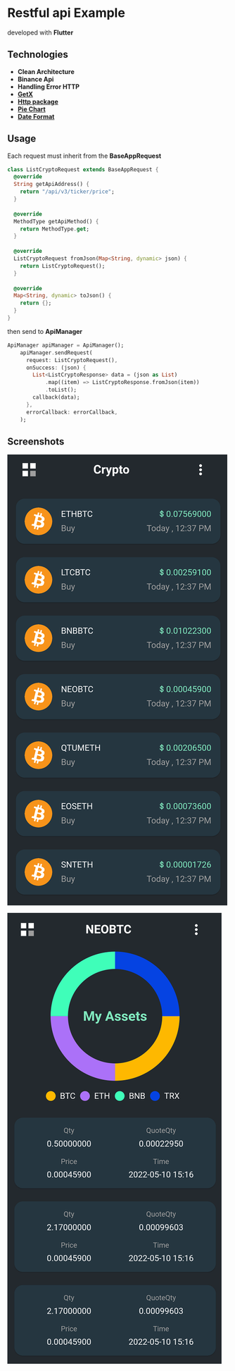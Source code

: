 # Restful api Example

developed with **Flutter**

## Technologies

- **Clean Architecture**
- **Binance Api**
- **Handling Error HTTP**
- **[GetX](https://pub.dev/packages/get)**
- **[Http package](https://pub.dev/packages/http)**
- **[Pie Chart](https://pub.dev/packages/pie_chart)**
- **[Date Format](https://pub.dev/packages/date_format)**

## Usage

Each request must inherit from the **BaseAppRequest**

~~~dart
class ListCryptoRequest extends BaseAppRequest {
  @override
  String getApiAddress() {
    return "/api/v3/ticker/price";
  }

  @override
  MethodType getApiMethod() {
    return MethodType.get;
  }

  @override
  ListCryptoRequest fromJson(Map<String, dynamic> json) {
    return ListCryptoRequest();
  }

  @override
  Map<String, dynamic> toJson() {
    return {};
  }
}
~~~ 

then send to **ApiManager**


~~~ dart
ApiManager apiManager = ApiManager();
    apiManager.sendRequest(
      request: ListCryptoRequest(),
      onSuccess: (json) {
        List<ListCryptoResponse> data = (json as List)
            .map((item) => ListCryptoResponse.fromJson(item))
            .toList();
        callback(data);
      },
      errorCallback: errorCallback,
    );
~~~



## Screenshots

![Screenshot-01](/screenshots/screenshot-01.png)

![Screenshot-02](/screenshots/screenshot-02.png)
